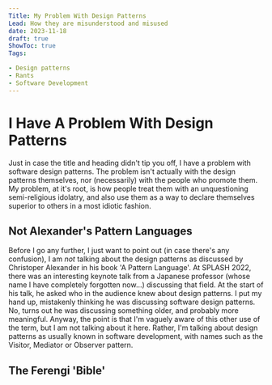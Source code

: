 ```yaml
---
Title: My Problem With Design Patterns
Lead: How they are misunderstood and misused
date: 2023-11-18
draft: true
ShowToc: true
Tags:

- Design patterns
- Rants
- Software Development
---
```


# I Have A Problem With Design Patterns

Just in case the title and heading didn't tip you off, I have a problem with software design patterns.  The problem isn't actually with the design patterns themselves, nor (necessarily) with the people who promote them.  My problem, at it's root, is how people treat them with an unquestioning semi-religious idolatry, and also use them as a way to declare themselves superior to others in a most idiotic fashion.

## Not Alexander's Pattern Languages

Before I go any further, I just want to point out (in case there's any confusion), I am _not_ talking about the design patterns as discussed by Christoper Alexander in his book 'A Pattern Language'.  At SPLASH 2022, there was an interesting keynote talk from a Japanese professor (whose name I have completely forgotten now...) discussing that field.  At the start of his talk, he asked who in the audience knew about design patterns.  I put my hand up, mistakenly thinking he was discussing software design patterns.  No, turns out he was discussing something older, and probably more meaningful.  Anyway, the point is that I'm vaguely aware of this other use of the term, but I am not talking about it here.  Rather, I'm talking about design patterns as usually known in software development, with names such as the Visitor, Mediator or Observer pattern.

## The Ferengi 'Bible'